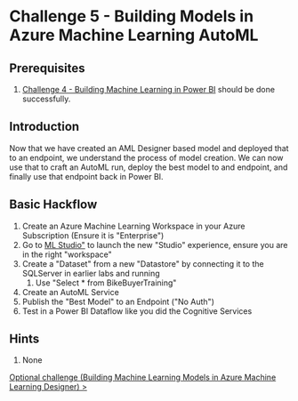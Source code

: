 # Challenge 5 - Building Models in Azure Machine Learning AutoML

## Prerequisites

1. [Challenge 4 - Building Machine Learning in Power BI](./04-PowerBIAutoML.md) should be done successfully.

## Introduction

Now that we have created an AML Designer based model and deployed that to an endpoint, we understand the process of model creation.  We can now use that to craft an AutoML run, deploy the best model to and endpoint, and finally use that endpoint back in Power BI.

## Basic Hackflow
1. Create an Azure Machine Learning Workspace in your Azure Subscription (Ensure it is "Enterprise")
1. Go to <a href=https://ml.azure.com target="_blank">ML Studio"</a> to launch the new "Studio" experience, ensure you are in the right "workspace"
1. Create a "Dataset" from a new "Datastore" by connecting it to the SQLServer in earlier labs and running
   1. Use "Select * from BikeBuyerTraining"
1. Create an AutoML Service
1. Publish the "Best Model" to an Endpoint ("No Auth")
1. Test in a Power BI Dataflow like you did the Cognitive Services

## Hints
1. None


[Optional challenge (Building Machine Learning Models in Azure Machine Learning Designer) >](./06-AMLDesigner.md)